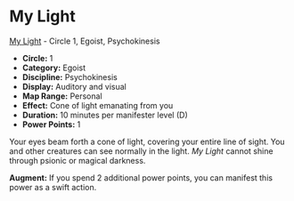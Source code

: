 # My Light

[My Light](/Psionics/M/MyLight.md) - Circle 1, Egoist, Psychokinesis

- **Circle:** 1
- **Category:** Egoist
- **Discipline:** Psychokinesis
- **Display:** Auditory and visual
- **Map Range:** Personal
- **Effect:** Cone of light emanating from you
- **Duration:** 10 minutes per manifester level (D)
- **Power Points:** 1

Your eyes beam forth a cone of light, covering your entire line of sight. You and other creatures can see normally in the light. *My Light* cannot shine through psionic or magical darkness.

**Augment:** If you spend 2 additional power points, you can manifest this power as a swift action.
